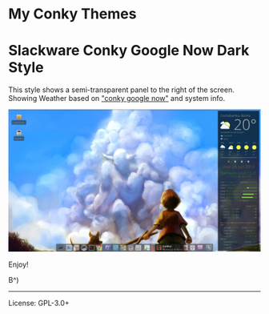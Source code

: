 My Conky Themes
===============

# Slackware Conky Google Now Dark Style

This style shows a semi-transparent panel to the right of the screen. Showing Weather based on ["conky google now"](http://satya164.deviantart.com/art/Conky-Google-Now-366545753) and system info.

![screenshot](https://github.com/51114u9/conky-themes/raw/master/slackware-conky-google-now-dark/screenshot.jpg)

Enjoy!

B^)

---

License: GPL-3.0+
